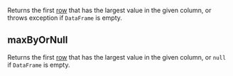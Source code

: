 [//]: # (title: maxBy)

Returns the first [row](DataRow.md) that has the largest value in the given column, or throws exception if `DataFrame` is empty.

## maxByOrNull

Returns the first [row](DataRow.md) that has the largest value in the given column, or `null` if `DataFrame` is empty.

